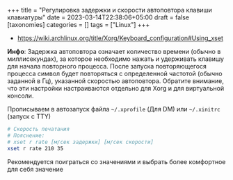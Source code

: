 +++
title = "Регулировка задержки и скорости автоповтора клавиши клавиатуры"
date = 2023-03-14T22:38:06+05:00
draft = false
[taxonomies]
categories = []
tags = ["Linux"]
+++

* https://wiki.archlinux.org/title/Xorg/Keyboard_configuration#Using_xset

**Инфо**: Задержка автоповтора означает количество времени (обычно в миллисекундах), за которое необходимо нажать и удерживать клавишу для начала повторного процесса. После запуска повторяющегося процесса символ будет повторяться с определенной частотой (обычно заданной в Гц), указанной скоростью автоповтора. Обратите внимание, что эти настройки настраиваются отдельно для Xorg и для виртуальной консоли.

Прописываем в автозапуск файла `~/.xprofile` (Для DM) или `~/.xinitrc` (запуск с TTY)

```sh
# Скорость печатания
# Пояснение:
# xset r rate [м/сек задержки] [м/сек скорости]
xset r rate 210 35
```

Рекомендуется поиграться со значениями и выбрать более комфортное для себя значение


